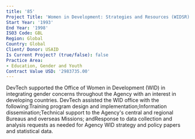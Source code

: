 ```yaml
---
title: '85'
Project Title: 'Women in Development: Strategies and Resources (WIDSR)'
Start Year: '1993'
End Year: '1998'
ISO3 Code: GBL
Region: Global
Country: Global
Client/ Donor: USAID
Is Current Project? (true/false): false
Practice Area:
- Education, Gender and Youth
Contract Value USD: '2983735.00'
---
```


DevTech supported the Office of Women in Development (WID) in integrating gender concerns throughout the Agency with an interest in developing countries. DevTech assisted the WID office with the following:Training program design and implementation;Information dissemination;Technical support to the Agency's central and regional Bureaus and overseas Missions; andResponse to data collection and analysis requests as needed for Agency WID strategy and policy papers and statistical data.